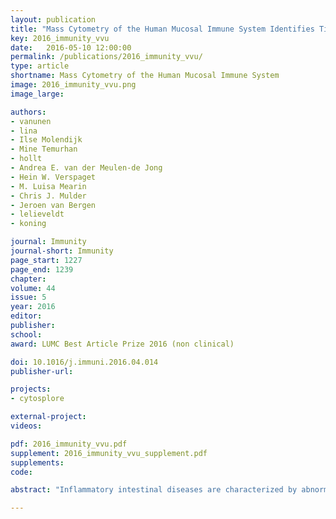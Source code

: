 ```yaml
---
layout: publication
title: "Mass Cytometry of the Human Mucosal Immune System Identifies Tissue- and Disease-Associated Immune Subsets"
key: 2016_immunity_vvu
date:   2016-05-10 12:00:00
permalink: /publications/2016_immunity_vvu/
type: article
shortname: Mass Cytometry of the Human Mucosal Immune System
image: 2016_immunity_vvu.png
image_large:

authors:
- vanunen
- lina
- Ilse Molendijk
- Mine Temurhan
- hollt
- Andrea E. van der Meulen-de Jong
- Hein W. Verspaget
- M. Luisa Mearin
- Chris J. Mulder
- Jeroen van Bergen
- lelieveldt
- koning

journal: Immunity
journal-short: Immunity
page_start: 1227
page_end: 1239
chapter:
volume: 44
issue: 5
year: 2016
editor:
publisher:
school:
award: LUMC Best Article Prize 2016 (non clinical)

doi: 10.1016/j.immuni.2016.04.014
publisher-url:

projects:
- cytosplore

external-project:
videos:

pdf: 2016_immunity_vvu.pdf
supplement: 2016_immunity_vvu_supplement.pdf
supplements:
code:

abstract: "Inflammatory intestinal diseases are characterized by abnormal immune responses and affect distinct locations of the gastrointestinal tract. Although the role of several immune subsets in driving intestinal pathology has been studied, a system-wide approach that simultaneously interrogates all major lineages on a single-cell basis is lacking. We used high-dimensional mass cytometry to generate a system-wide view of the human mucosal immune system in health and disease. We distinguished 142 immune subsets and through computational applications found distinct immune subsets in peripheral blood mononuclear cells and intestinal biopsies that distinguished patients from controls. In addition, mucosal lymphoid malignancies were readily detected as well as precursors from which these likely derived. These findings indicate that an integrated high-dimensional analysis of the entire immune system can identify immune subsets associated with the pathogenesis of complex intestinal disorders. This might have implications for diagnostic procedures, immune-monitoring, and treatment of intestinal diseases and mucosal malignancies."

---
```

